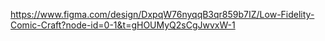 https://www.figma.com/design/DxpqW76nyqqB3qr859b7IZ/Low-Fidelity-Comic-Craft?node-id=0-1&t=gHOUMyQ2sCgJwvxW-1